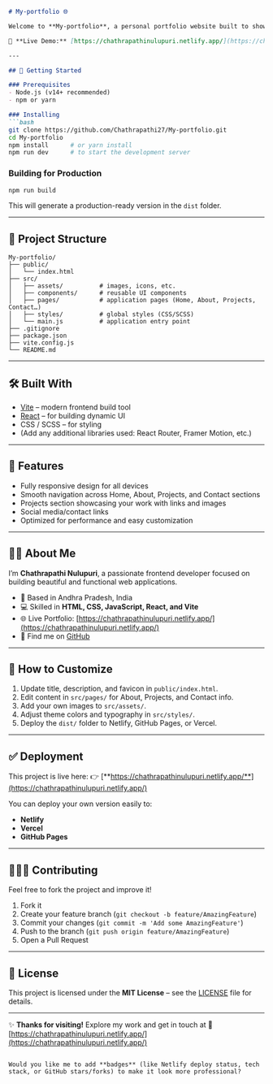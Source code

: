 
````markdown
# My-portfolio 🌐  

Welcome to **My-portfolio**, a personal portfolio website built to showcase my skills, projects, and experience.  

🎯 **Live Demo:** [https://chathrapathinulupuri.netlify.app/](https://chathrapathinulupuri.netlify.app/)  

---

## 🚀 Getting Started  

### Prerequisites  
- Node.js (v14+ recommended)  
- npm or yarn  

### Installing  
```bash
git clone https://github.com/Chathrapathi27/My-portfolio.git
cd My-portfolio
npm install      # or yarn install
npm run dev      # to start the development server
````

### Building for Production

```bash
npm run build
```

This will generate a production-ready version in the `dist` folder.

---

## 📁 Project Structure

```
My-portfolio/
├── public/
│   └── index.html
├── src/
│   ├── assets/          # images, icons, etc.
│   ├── components/      # reusable UI components
│   ├── pages/           # application pages (Home, About, Projects, Contact…)
│   ├── styles/          # global styles (CSS/SCSS)
│   └── main.js          # application entry point
├── .gitignore
├── package.json
├── vite.config.js
└── README.md
```

---

## 🛠 Built With

* [Vite](https://vitejs.dev) – modern frontend build tool
* [React](https://react.dev) – for building dynamic UI
* CSS / SCSS – for styling
* (Add any additional libraries used: React Router, Framer Motion, etc.)

---

## 🎨 Features

* Fully responsive design for all devices
* Smooth navigation across Home, About, Projects, and Contact sections
* Projects section showcasing your work with links and images
* Social media/contact links
* Optimized for performance and easy customization

---

## 🧑‍💼 About Me

I’m **Chathrapathi Nulupuri**, a passionate frontend developer focused on building beautiful and functional web applications.

* 📍 Based in Andhra Pradesh, India
* 💻 Skilled in **HTML, CSS, JavaScript, React, and Vite**
* 🌐 Live Portfolio: [https://chathrapathinulupuri.netlify.app/](https://chathrapathinulupuri.netlify.app/)
* 🔗 Find me on [GitHub](https://github.com/Chathrapathi27)

---

## 🔧 How to Customize

1. Update title, description, and favicon in `public/index.html`.
2. Edit content in `src/pages/` for About, Projects, and Contact info.
3. Add your own images to `src/assets/`.
4. Adjust theme colors and typography in `src/styles/`.
5. Deploy the `dist/` folder to Netlify, GitHub Pages, or Vercel.

---

## ✅ Deployment

This project is live here:
👉 [**https://chathrapathinulupuri.netlify.app/**](https://chathrapathinulupuri.netlify.app/)

You can deploy your own version easily to:

* **Netlify**
* **Vercel**
* **GitHub Pages**

---

## 🙋🏽‍♂️ Contributing

Feel free to fork the project and improve it!

1. Fork it
2. Create your feature branch (`git checkout -b feature/AmazingFeature`)
3. Commit your changes (`git commit -m 'Add some AmazingFeature'`)
4. Push to the branch (`git push origin feature/AmazingFeature`)
5. Open a Pull Request

---

## 📄 License

This project is licensed under the **MIT License** – see the [LICENSE](LICENSE) file for details.

---

✨ **Thanks for visiting!**
Explore my work and get in touch at
🔗 [https://chathrapathinulupuri.netlify.app/](https://chathrapathinulupuri.netlify.app/)

```

Would you like me to add **badges** (like Netlify deploy status, tech stack, or GitHub stars/forks) to make it look more professional?
```
